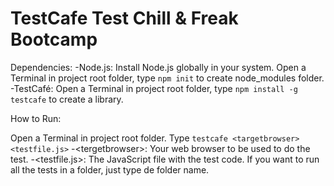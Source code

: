 # TestCafe Test Chill & Freak Bootcamp

Dependencies:
-Node.js: Install Node.js globally in your system. Open a Terminal in project root folder, type `npm init` to create node_modules folder.
-TestCafé: Open a Terminal in project root folder, type `npm install -g testcafe` to create a library.

How to Run:

Open a Terminal in project root folder.
Type `testcafe <targetbrowser> <testfile.js>`
-\<tergetbrowser>: Your web browser to be used to do the test.
-\<testfile.js>: The JavaScript file with the test code. If you want to run all the tests in a folder, just type de folder name.

